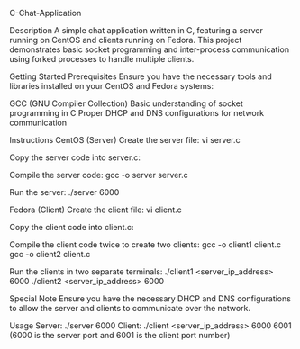 C-Chat-Application

Description
A simple chat application written in C, featuring a server running on CentOS and clients running on Fedora. This project demonstrates basic socket programming and inter-process communication using forked processes to handle multiple clients.

Getting Started
Prerequisites
Ensure you have the necessary tools and libraries installed on your CentOS and Fedora systems:

GCC (GNU Compiler Collection)
Basic understanding of socket programming in C
Proper DHCP and DNS configurations for network communication

Instructions
CentOS (Server)
Create the server file:
vi server.c

Copy the server code into server.c:

Compile the server code:
gcc -o server server.c

Run the server:
./server 6000

Fedora (Client)
Create the client file:
vi client.c

Copy the client code into client.c:

Compile the client code twice to create two clients:
gcc -o client1 client.c
gcc -o client2 client.c

Run the clients in two separate terminals:
./client1 <server_ip_address> 6000
./client2 <server_ip_address> 6000

Special Note
Ensure you have the necessary DHCP and DNS configurations to allow the server and clients to communicate over the network.

Usage
Server: ./server 6000
Client: ./client <server_ip_address> 6000 6001 (6000 is the server port and 6001 is the client port number)